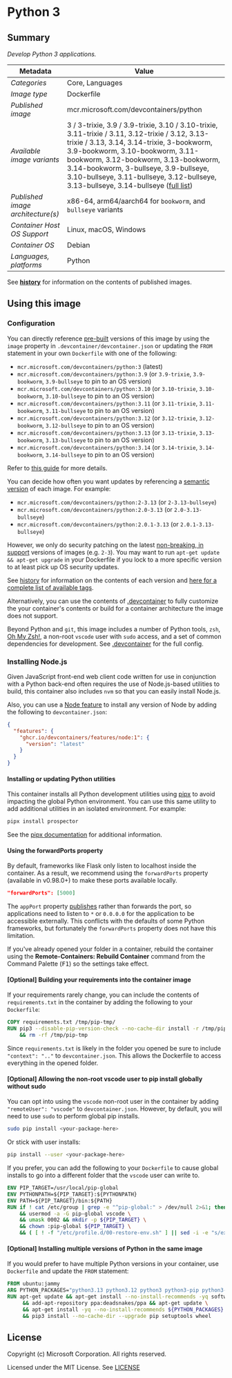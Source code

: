 # Python 3

## Summary

*Develop Python 3 applications.*

| Metadata | Value |
|----------|-------|
| *Categories* | Core, Languages |
| *Image type* | Dockerfile |
| *Published image* | mcr.microsoft.com/devcontainers/python |
| *Available image variants* | 3 / 3-trixie, 3.9 / 3.9-trixie, 3.10 / 3.10-trixie, 3.11-trixie / 3.11, 3.12-trixie / 3.12, 3.13-trixie / 3.13, 3.14, 3.14-trixie, 3-bookworm, 3.9-bookworm, 3.10-bookworm, 3.11-bookworm, 3.12-bookworm, 3.13-bookworm, 3.14-bookworm, 3-bullseye, 3.9-bullseye, 3.10-bullseye, 3.11-bullseye, 3.12-bullseye, 3.13-bullseye, 3.14-bullseye ([full list](https://mcr.microsoft.com/v2/devcontainers/python/tags/list)) |
| *Published image architecture(s)* | x86-64, arm64/aarch64 for `bookworm`, and `bullseye` variants |
| *Container Host OS Support* | Linux, macOS, Windows |
| *Container OS* | Debian |
| *Languages, platforms* | Python |

See **[history](history)** for information on the contents of published images.

## Using this image

### Configuration

You can directly reference [pre-built](https://containers.dev/implementors/reference/#prebuilding) versions of this image by using the `image` property in `.devcontainer/devcontainer.json` or updating the `FROM` statement in your own `Dockerfile` with one of the following:

- `mcr.microsoft.com/devcontainers/python:3`    (latest)
- `mcr.microsoft.com/devcontainers/python:3.9`  (or `3.9-trixie`, `3.9-bookworm`, `3.9-bullseye` to pin to an OS version)
- `mcr.microsoft.com/devcontainers/python:3.10` (or `3.10-trixie`, `3.10-bookworm`, `3.10-bullseye` to pin to an OS version)
- `mcr.microsoft.com/devcontainers/python:3.11` (or `3.11-trixie`, `3.11-bookworm`, `3.11-bullseye` to pin to an OS version)
- `mcr.microsoft.com/devcontainers/python:3.12` (or `3.12-trixie`, `3.12-bookworm`, `3.12-bullseye` to pin to an OS version)
- `mcr.microsoft.com/devcontainers/python:3.13` (or `3.13-trixie`, `3.13-bookworm`, `3.13-bullseye` to pin to an OS version)
- `mcr.microsoft.com/devcontainers/python:3.14` (or `3.14-trixie`, `3.14-bookworm`, `3.14-bullseye` to pin to an OS version)

Refer to [this guide](https://containers.dev/guide/dockerfile) for more details.

You can decide how often you want updates by referencing a [semantic version](https://semver.org/) of each image. For example:

- `mcr.microsoft.com/devcontainers/python:2-3.13` (or `2-3.13-bullseye`)
- `mcr.microsoft.com/devcontainers/python:2.0-3.13` (or `2.0-3.13-bullseye`)
- `mcr.microsoft.com/devcontainers/python:2.0.1-3.13` (or `2.0.1-3.13-bullseye`)

However, we only do security patching on the latest [non-breaking, in support](https://github.com/devcontainers/images/issues/90) versions of images (e.g. `2-3`). 
You may want to run `apt-get update && apt-get upgrade` in your Dockerfile if you lock to a more specific version to at least pick up OS security updates.

See [history](history) for information on the contents of each version and [here for a complete list of available tags](https://mcr.microsoft.com/v2/devcontainers/python/tags/list).

Alternatively, you can use the contents of [.devcontainer](.devcontainer) to fully customize the your container's contents or build for a container architecture the image does not support.

Beyond Python and `git`, this image includes a number of Python tools, `zsh`, [Oh My Zsh!](https://ohmyz.sh/), a non-root `vscode` user with `sudo` access, and a set of common dependencies for development. See [.devcontainer](.devcontainer) for the full config.

### Installing Node.js

Given JavaScript front-end web client code written for use in conjunction with a Python back-end often requires the use of Node.js-based utilities to build, this container also includes `nvm` so that you can easily install Node.js. 

Also, you can use a [Node feature](https://github.com/devcontainers/features/tree/main/src/node) to install any version of Node by adding the following to `devcontainer.json`:

```json
{
  "features": {
    "ghcr.io/devcontainers/features/node:1": {
      "version": "latest"
    }
  }
}
```

#### Installing or updating Python utilities

This container installs all Python development utilities using [pipx](https://pipxproject.github.io/pipx/) to avoid impacting the global Python environment. You can use this same utility to add additional utilities in an isolated environment. For example:

```bash
pipx install prospector
```

See the [pipx documentation](https://pipxproject.github.io/pipx/docs/) for additional information.

#### Using the forwardPorts property

By default, frameworks like Flask only listen to localhost inside the container. As a result, we recommend using the `forwardPorts` property (available in v0.98.0+) to make these ports available locally.

```json
"forwardPorts": [5000]
```

The `appPort` property [publishes](https://docs.docker.com/config/containers/container-networking/#published-ports) rather than forwards the port, so applications need to listen to `*` or `0.0.0.0` for the application to be accessible externally. This conflicts with the defaults of some Python frameworks, but fortunately the `forwardPorts` property does not have this limitation.

If you've already opened your folder in a container, rebuild the container using the **Remote-Containers: Rebuild Container** command from the Command Palette (<kbd>F1</kbd>) so the settings take effect.

#### [Optional] Building your requirements into the container image

If your requirements rarely change, you can include the contents of `requirements.txt` in the container by adding the following to your `Dockerfile`:

```Dockerfile
COPY requirements.txt /tmp/pip-tmp/
RUN pip3 --disable-pip-version-check --no-cache-dir install -r /tmp/pip-tmp/requirements.txt \
    && rm -rf /tmp/pip-tmp
```

Since `requirements.txt` is likely in the folder you opened be sure to include `"context": ".."` to `devcontainer.json`. This allows the Dockerfile to access everything in the opened folder.

#### [Optional] Allowing the non-root vscode user to pip install globally without sudo

You can opt into using the `vscode` non-root user in the container by adding `"remoteUser": "vscode"` to `devcontainer.json`. However, by default, you will need to use `sudo` to perform global pip installs.

```bash
sudo pip install <your-package-here>
```

Or stick with user installs:

```bash
pip install --user <your-package-here>
```

If you prefer, you can add the following to your `Dockerfile` to cause global installs to go into a different folder that the `vscode` user can write to.

```Dockerfile
ENV PIP_TARGET=/usr/local/pip-global
ENV PYTHONPATH=${PIP_TARGET}:${PYTHONPATH}
ENV PATH=${PIP_TARGET}/bin:${PATH}
RUN if ! cat /etc/group | grep -e "^pip-global:" > /dev/null 2>&1; then groupadd -r pip-global; fi \
    && usermod -a -G pip-global vscode \
    && umask 0002 && mkdir -p ${PIP_TARGET} \
    && chown :pip-global ${PIP_TARGET} \
    && ( [ ! -f "/etc/profile.d/00-restore-env.sh" ] || sed -i -e "s/export PATH=/export PATH=\/usr\/local\/pip-global:/" /etc/profile.d/00-restore-env.sh )
```

#### [Optional] Installing multiple versions of Python in the same image

If you would prefer to have multiple Python versions in your container, use `Dockerfile` and update the `FROM` statement:

```Dockerfile
FROM ubuntu:jammy
ARG PYTHON_PACKAGES="python3.13 python3.12 python3 python3-pip python3-venv"
RUN apt-get update && apt-get install --no-install-recommends -yq software-properties-common \
     && add-apt-repository ppa:deadsnakes/ppa && apt-get update \
     && apt-get install -yq --no-install-recommends ${PYTHON_PACKAGES} \
     && pip3 install --no-cache-dir --upgrade pip setuptools wheel
```

## License

Copyright (c) Microsoft Corporation. All rights reserved.

Licensed under the MIT License. See [LICENSE](https://github.com/devcontainers/images/blob/main/LICENSE)

